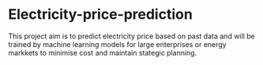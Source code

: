 # Electricity-price-prediction
This project aim is to predict electricity price based on past data and will be trained  by machine learning models for large enterprises or energy markkets to minimise cost and maintain stategic planning.
